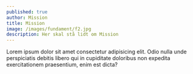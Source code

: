 ```yaml
---
published: true
author: Mission
title: Mission
image: /images/fundament/f2.jpg
description: Her skal stå lidt om Mission
---
```


Lorem ipsum dolor sit amet consectetur adipisicing elit. Odio nulla unde perspiciatis debitis libero qui in cupiditate doloribus non expedita exercitationem praesentium, enim est dicta?